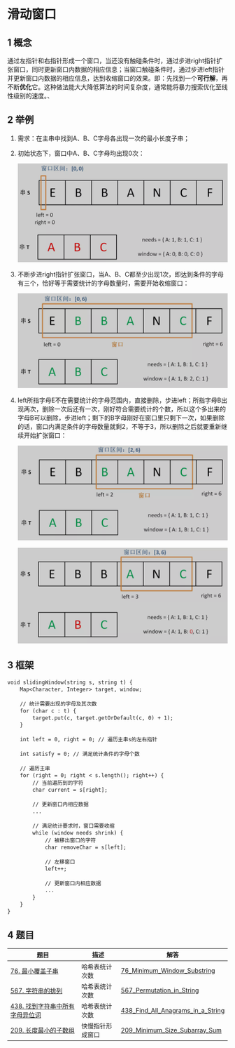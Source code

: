 # 滑动窗口

## 1 概念

通过左指针和右指针形成一个窗口，当还没有触碰条件时，通过步进right指针扩张窗口，同时更新窗口内数据的相应信息；当窗口触碰条件时，通过步进left指针并更新窗口内数据的相应信息，达到收缩窗口的效果。即：先找到一个**可行解**，再不断**优化**它。这种做法能大大降低算法的时间复杂度，通常能将暴力搜索优化至线性级别的速度。、

## 2 举例

1. 需求：在主串中找到A、B、C字母各出现一次的最小长度子串；

2. 初始状态下，窗口中A、B、C字母均出现0次：

   ![初始状态](images/初始状态.png)

3. 不断步进right指针扩张窗口，当A、B、C都至少出现1次，即达到条件的字母有三个，恰好等于需要统计的字母数量时，需要开始收缩窗口：

   ![开始收缩](images/开始收缩.png)

4. left所指字母E不在需要统计的字母范围内，直接删除，步进left；所指字母B出现两次，删除一次后还有一次，刚好符合需要统计的个数，所以这个多出来的字母B可以删除，步进left；剩下的B字母刚好在窗口里只剩下一次，如果删除的话，窗口内满足条件的字母数量就剩2，不等于3，所以删除之后就要重新继续开始扩张窗口：

   ![去掉一个B字母](images/去掉一个B字母.png)

   ![满足条件的仅剩2个](images/满足条件的仅剩2个.png)

## 3 框架

```
void slidingWindow(string s, string t) {
    Map<Character, Integer> target, window;
    
    // 统计需要出现的字母及其次数
    for (char c : t) {
    	target.put(c, target.getOrDefault(c, 0) + 1);
    }

    int left = 0, right = 0; // 遍历主串s的左右指针
    
    int satisfy = 0; // 满足统计条件的字母个数
    
    // 遍历主串
    for (right = 0; right < s.length(); right++) {
    	// 当前遍历到的字符
        char current = s[right];
        
        // 更新窗口内相应数据
		...
        
        // 满足统计要求时，窗口需要收缩
        while (window needs shrink) {
            // 被移出窗口的字符
            char removeChar = s[left];
            
            // 左移窗口
            left++;
            
            // 更新窗口内相应数据
            ...
        }
    }
}
```

## 4 题目

| 题目                                                         | 描述             | 解答                                                         |
| ------------------------------------------------------------ | ---------------- | ------------------------------------------------------------ |
| [76. 最小覆盖子串](https://leetcode-cn.com/problems/minimum-window-substring/) | 哈希表统计次数   | [76_Minimum_Window_Substring](https://github.com/YihaoChan/DataStructureAndAlgorithms/blob/main/leetcode/solution/76_Minimum_Window_Substring.md) |
| [567. 字符串的排列](https://leetcode-cn.com/problems/permutation-in-string/) | 哈希表统计次数   | [567_Permutation_in_String](https://github.com/YihaoChan/DataStructureAndAlgorithms/blob/main/leetcode/solution/567_Permutation_in_String.md) |
| [438. 找到字符串中所有字母异位词](https://leetcode-cn.com/problems/find-all-anagrams-in-a-string/) | 哈希表统计次数   | [438_Find_All_Anagrams_in_a_String](https://github.com/YihaoChan/DataStructureAndAlgorithms/blob/main/leetcode/solution/438_Find_All_Anagrams_in_a_String.md) |
| [209. 长度最小的子数组](https://leetcode-cn.com/problems/minimum-size-subarray-sum/) | 快慢指针形成窗口 | [209_Minimum_Size_Subarray_Sum](https://github.com/YihaoChan/DataStructureAndAlgorithms/blob/main/leetcode/solution/209_Minimum_Size_Subarray_Sum.md) |

